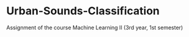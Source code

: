 # Urban-Sounds-Classification
Assignment of the course Machine Learning II (3rd year, 1st semester)
